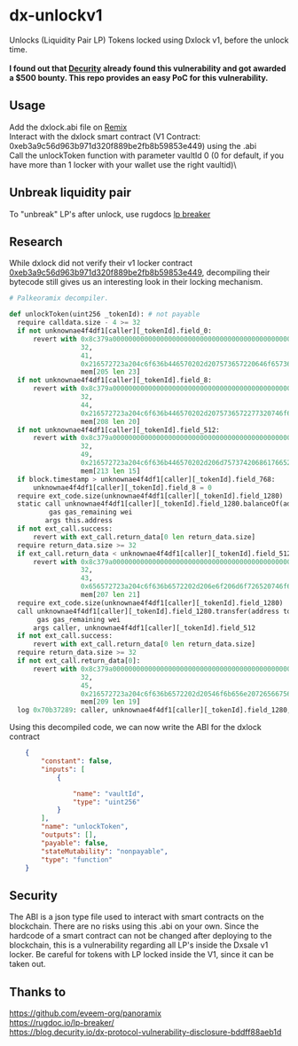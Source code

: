 # dx-unlockv1
Unlocks (Liquidity Pair LP) Tokens locked using Dxlock v1, before the unlock time.\
\
__I found out that [Decurity](https://blog.decurity.io/dx-protocol-vulnerability-disclosure-bddff88aeb1d) already found this vulnerability and got awarded a $500 bounty. This repo provides an easy PoC for this vulnerability.__


## Usage
Add the dxlock.abi file on [Remix](https://remix.ethereum.org/) \
Interact with the dxlock smart contract (V1 Contract: 0xeb3a9c56d963b971d320f889be2fb8b59853e449) using the .abi\
Call the unlockToken function with parameter vaultId 0 (0 for default, if you have more than 1 locker with your wallet use the right vaultid)\

## Unbreak liquidity pair
To "unbreak" LP's after unlock, use rugdocs [lp breaker](https://rugdoc.io/lp-breaker/)




## Research
While dxlock did not verify their v1 locker contract [0xeb3a9c56d963b971d320f889be2fb8b59853e449](https://bscscan.com/address/0xeb3a9c56d963b971d320f889be2fb8b59853e449), decompiling their bytecode still gives us an interesting look in their locking mechanism.

```py
# Palkeoramix decompiler. 

def unlockToken(uint256 _tokenId): # not payable
  require calldata.size - 4 >= 32
  if not unknownae4f4df1[caller][_tokenId].field_0:
      revert with 0x8c379a000000000000000000000000000000000000000000000000000000000, 
                  32,
                  41,
                  0x216572723a204c6f636b446570202d207573657220646f65736e7420686176652061206c6f636b6572,
                  mem[205 len 23]
  if not unknownae4f4df1[caller][_tokenId].field_8:
      revert with 0x8c379a000000000000000000000000000000000000000000000000000000000, 
                  32,
                  44,
                  0x216572723a204c6f636b446570202d2075736572277320746f6b656e7320617265206e6f74206c6f636b6564,
                  mem[208 len 20]
  if not unknownae4f4df1[caller][_tokenId].field_512:
      revert with 0x8c379a000000000000000000000000000000000000000000000000000000000, 
                  32,
                  49,
                  0x216572723a204c6f636b446570202d206d75737420686176652061746c656173742031207061796f757420766573746564,
                  mem[213 len 15]
  if block.timestamp > unknownae4f4df1[caller][_tokenId].field_768:
      unknownae4f4df1[caller][_tokenId].field_8 = 0
  require ext_code.size(unknownae4f4df1[caller][_tokenId].field_1280)
  static call unknownae4f4df1[caller][_tokenId].field_1280.balanceOf(address tokenOwner) with:
          gas gas_remaining wei
         args this.address
  if not ext_call.success:
      revert with ext_call.return_data[0 len return_data.size]
  require return_data.size >= 32
  if ext_call.return_data < unknownae4f4df1[caller][_tokenId].field_512:
      revert with 0x8c379a000000000000000000000000000000000000000000000000000000000, 
                  32,
                  43,
                  0x656572723a204c6f636b6572202d206e6f206d6f726520746f6b656e73206c65667420746f20726566756e,
                  mem[207 len 21]
  require ext_code.size(unknownae4f4df1[caller][_tokenId].field_1280)
  call unknownae4f4df1[caller][_tokenId].field_1280.transfer(address to, uint256 tokens) with:
       gas gas_remaining wei
      args caller, unknownae4f4df1[caller][_tokenId].field_512
  if not ext_call.success:
      revert with ext_call.return_data[0 len return_data.size]
  require return_data.size >= 32
  if not ext_call.return_data[0]:
      revert with 0x8c379a000000000000000000000000000000000000000000000000000000000, 
                  32,
                  45,
                  0x216572723a204c6f636b6572202d20546f6b656e20726566756e6420746f2063726561746f72206661696c6564,
                  mem[209 len 19]
  log 0x70b37289: caller, unknownae4f4df1[caller][_tokenId].field_1280, unknownae4f4df1[caller][_tokenId].field_512, block.timestamp

```


Using this decompiled code, we can now write the ABI for the dxlock contract
```json
    {
        "constant": false,
        "inputs": [
            {

                "name": "vaultId",
                "type": "uint256"
            }
        ],
        "name": "unlockToken",
        "outputs": [],
        "payable": false,
        "stateMutability": "nonpayable",
        "type": "function"
    }
```

## Security
The ABI is a json type file used to interact with smart contracts on the blockchain. There are no risks using this .abi on your own.
Since the hardcode of a smart contract can not be changed after deploying to the blockchain, this is a vulnerability regarding all LP's inside the Dxsale v1 locker. Be careful for tokens with LP locked inside the V1, since it can be taken out. 


## Thanks to
https://github.com/eveem-org/panoramix \
https://rugdoc.io/lp-breaker/ \
https://blog.decurity.io/dx-protocol-vulnerability-disclosure-bddff88aeb1d
